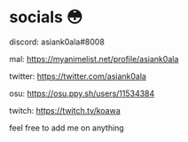 # socials :flushed:

discord: asiank0ala#8008

mal: https://myanimelist.net/profile/asiank0ala

twitter: https://twitter.com/asiank0ala

osu: https://osu.ppy.sh/users/11534384

twitch: https://twitch.tv/koawa

feel free to add me on anything